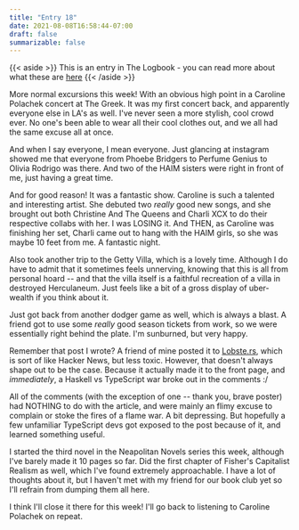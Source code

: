 ```yaml
---
title: "Entry 18"
date: 2021-08-08T16:58:44-07:00
draft: false
summarizable: false
---
```


{{< aside >}} This is an entry in The Logbook - you can read more about what these are [here](/posts/logbook) {{< /aside >}}

More normal excursions this week! With an obvious high point in a Caroline Polachek concert at The Greek. It was my first concert back, and apparently everyone else in LA's as well. I've never seen a more stylish, cool crowd ever. No one's been able to wear all their cool clothes out, and we all had the same excuse all at once.

And when I say everyone, I mean everyone. Just glancing at instagram showed me that everyone from Phoebe Bridgers to Perfume Genius to Olivia Rodrigo was there. And two of the HAIM sisters were right in front of me, just having a great time.

And for good reason! It was a fantastic show. Caroline is such a talented and interesting artist. She debuted two _really_ good new songs, and she brought out both Christine And The Queens and Charli XCX to do their respective collabs with her. I was LOSING it. And THEN, as Caroline was finishing her set, Charli came out to hang with the HAIM girls, so she was maybe 10 feet from me. A fantastic night.

Also took another trip to the Getty Villa, which is a lovely time. Although I do have to admit that it sometimes feels unnerving, knowing that this is all from personal hoard -- and that the villa itself is a faithful recreation of a villa in destroyed Herculaneum. Just feels like a bit of a gross display of uber-wealth if you think about it.

Just got back from another dodger game as well, which is always a blast. A friend got to use some _really_ good season tickets from work, so we were essentially right behind the plate. I'm sunburned, but very happy.

Remember that post I wrote? A friend of mine posted it to [Lobste.rs](https://lobste.rs), which is sort of like Hacker News, but less toxic. However, that doesn't always shape out to be the case. Because it actually made it to the front page, and _immediately_, a Haskell vs TypeScript war broke out in the comments :/

All of the comments (with the exception of one -- thank you, brave poster) had NOTHING to do with the article, and were mainly an flimy excuse to complain or stoke the fires of a flame war. A bit depressing. But hopefully a few unfamiliar TypeScript devs got exposed to the post because of it, and learned something useful.

I started the third novel in the Neapolitan Novels series this week, although I've barely made it 10 pages so far. Did the first chapter of Fisher's Capitalist Realism as well, which I've found extremely approachable. I have a lot of thoughts about it, but I haven't met with my friend for our book club yet so I'll refrain from dumping them all here.

I think I'll close it there for this week! I'll go back to listening to Caroline Polachek on repeat.
